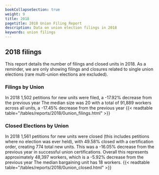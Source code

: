 ```yaml
---
bookCollapseSection: true
weight: 9
title: 2018
pagetitle: 2018 Union Filing Report
description: Data on union election filings in 2018
keywords: union filings
---
```


## 2018 filings

This report details the number of filings and closed units in 2018. As a reminder, we are only showing filings and closures related to single union elections (rare multi-union elections are excluded).

### Filings by Union
In 2018 1,502 petitions for new units were filed, a -17.92% decrease from the previous year The median size was 20 with a total of 91,889 workers across all units, a -17.45% decrease from the previous year
{{< readtable table="/tables/reports/2018/0union_filings.html" >}}

### Closed Elections by Union
In 2018 1,561 petitions for new units were closed (this includes petitions where no election was ever held), with 49.58% closed with a certification order, creating 774 total new units. This was a -16.05% decrease from the previous year in successful union certifications. Overall this represents approximately 48,397 workers, which is a -5.92% decrease from the previous year The median bargaining unit has 18 workers.
{{< readtable table="/tables/reports/2018/0union_closed.html" >}}

